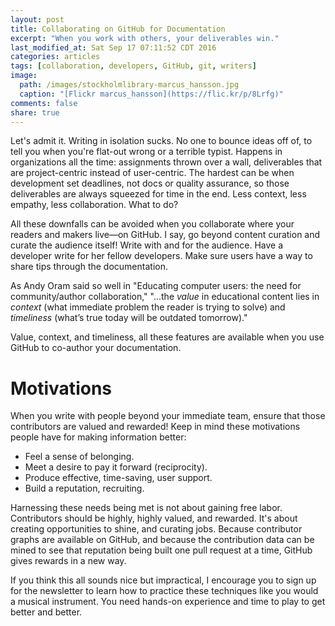 ```yaml
---
layout: post
title: Collaborating on GitHub for Documentation
excerpt: "When you work with others, your deliverables win."
last_modified_at: Sat Sep 17 07:11:52 CDT 2016
categories: articles
tags: [collaboration, developers, GitHub, git, writers]
image:
  path: /images/stockholmlibrary-marcus_hansson.jpg
  caption: "[Flickr marcus_hansson](https://flic.kr/p/8Lrfg)"
comments: false
share: true
---
```


Let's admit it. Writing in isolation sucks. No one to bounce ideas off of, to tell you when you're flat-out wrong or a terrible typist. Happens in organizations all the time: assignments thrown over a wall, deliverables that are project-centric instead of user-centric. The hardest can be when development set deadlines, not docs or quality assurance, so those deliverables are always squeezed for time in the end. Less context, less empathy, less collaboration. What to do?

All these downfalls can be avoided when you collaborate where your readers and makers live&mdash;on GitHub. I say, go beyond content curation and curate the audience itself! Write with and for the audience. Have a developer write for her fellow developers. Make sure users have a way to share tips through the documentation.

As Andy Oram said so well in "Educating computer users: the need for community/author collaboration," "...the *value* in educational content lies in *context* (what immediate problem the reader is trying to solve) and *timeliness* (what’s true today will be outdated tomorrow)."

Value, context, and timeliness, all these features are available when you use GitHub to co-author your documentation.

# Motivations

When you write with people beyond your immediate team, ensure that those contributors are valued and rewarded! Keep in mind these motivations people have for making information better:

* Feel a sense of belonging.
* Meet a desire to pay it forward (reciprocity).
* Produce effective, time-saving, user support.
* Build a reputation, recruiting.

Harnessing these needs being met is not about gaining free labor. Contributors should be highly, highly valued, and rewarded. It's about creating opportunities to shine, and curating jobs. Because contributor graphs are available on GitHub, and because the contribution data can be mined to see that reputation being built one pull request at a time, GitHub gives rewards in a new way.

If you think this all sounds nice but impractical, I encourage you to sign up for the newsletter to learn how to practice these techniques like you would a musical instrument. You need hands-on experience and time to play to get better and better.
